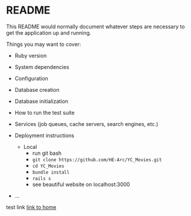 # README

This README would normally document whatever steps are necessary to get the
application up and running.

Things you may want to cover:

* Ruby version

* System dependencies

* Configuration

* Database creation

* Database initialization

* How to run the test suite

* Services (job queues, cache servers, search engines, etc.)

* Deployment instructions
  - Local
    * run git bash
    * `git clone https://github.com/HE-Arc/YC_Movies.git`
    * `cd YC_Movies`
    * `bundle install`
    * `rails s`
    * see beautiful website on localhost:3000

* ...

test link
[link to home](https://github.com/HE-Arc/YC_Movies/wiki)
